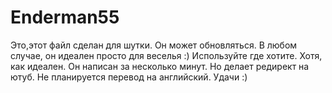 # Enderman55
Это,этот файл сделан для шутки. Он может обновляться.
В любом случае, он идеален просто для веселья :)
Используйте где хотите.
Хотя, как идеален. Он написан за несколько минут.
Но делает редирект на ютуб.
Не планируется перевод на английский.
Удачи :) 
